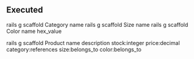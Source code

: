 ## Executed

rails g scaffold Category name
rails g scaffold Size name
rails g scaffold Color name hex\_value

rails g scaffold Product name description stock:integer price:decimal category:references size:belongs\_to color:belongs\_to
